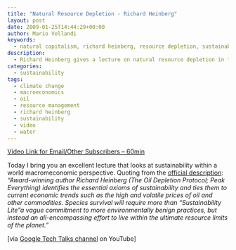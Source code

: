 ```yaml
---
title: "Natural Resource Depletion - Richard Heinberg"
layout: post
date: 2009-01-25T14:44:29+00:00
author: Mario Vellandi
keywords:
  - natural capitalism, richard heinberg, resource depletion, sustainability, economics, oil, energy, society, lecture
description:
  - Richard Heinberg gives a lecture on natural resource depletion in the context of sustainability and world economics. An expert in the field; from GoogleTechTalks
categories:
  - sustainability
tags:
  - climate change
  - macroeconomics
  - oil
  - resource management
  - richard heinberg
  - sustainability
  - video
  - water
---
```

[Video Link for Email/Other Subscribers &#8211; 60min](http://www.youtube.com/watch?v=ni2dv1inQR4)

Today I bring you an excellent lecture that looks at sustainability within a world macromeconomic perspective. Quoting from the <a rel="nofollow" href="http://www.youtube.com/watch?v=ni2dv1inQR4">official description</a>: _&#8220;Award-winning author Richard Heinberg (The Oil Depletion Protocol; Peak Everything) identifies the essential axioms of sustainability and ties them to current economic trends such as the high and volatile prices of oil and other commodities. Species survival will require more than &#8220;Sustainability Lite&#8221;a vague commitment to more environmentally benign practices, but instead an all-encompassing effort to live within the ultimate resource limits of the planet.&#8221;_

[via <a rel="nofollow" href="http://www.youtube.com/user/googletechtalks">Google Tech Talks channel</a> on YouTube]<br />
